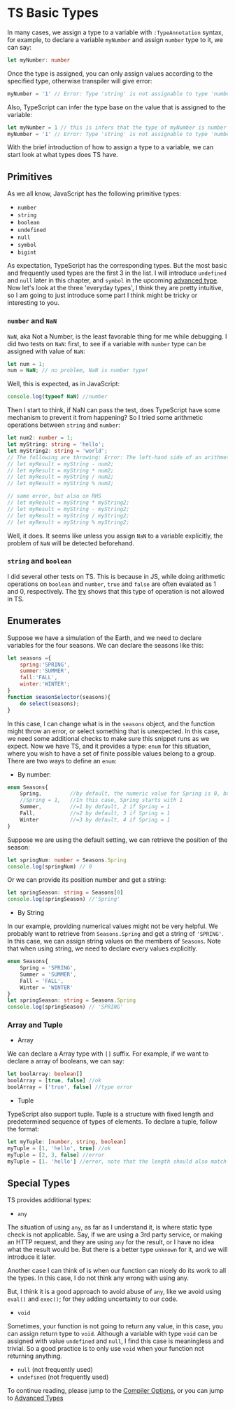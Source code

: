 # TS Basic Types

In many cases, we assign a type to a variable with ```:TypeAnnotation``` syntax, for example, to declare a variable ```myNumber``` and assign ```number``` type to it, we can say: 
```typescript
let myNumber: number
```
Once the type is assigned, you can only assign values according to the specified type, otherwise transpiler will give error:

```typescript
myNumber = '1' // Error: Type 'string' is not assignable to type 'number'
```
Also, TypeScript can infer the type base on the value that is assigned to the variable: 
```typescript
let myNumber = 1 // this is infers that the type of myNumber is number
myNumber = '1' // Error: Type 'string' is not assignable to type 'number'
```
With the brief introduction of how to assign a type to a variable, we can start look at what types does TS have.

##  Primitives
As we all know, JavaScript has the following primitive types: 
- ```number```
- ```string```
- ```boolean```
- ```undefined```
- ```null```
- ```symbol```
- ```bigint```

As expectation, TypeScript has the corresponding types. But the most basic and frequently used types are the first 3 in the list. I will introduce ```undefined``` and ```null``` later in this chapter, and ```symbol``` in the upcoming [advanced type](../advanced_Type/advanced_type.md). Now let's look at the three 'everyday types', I think they are pretty intuitive, so I am going to just introduce some part I think might be tricky or interesting to you. 

### ```number``` and ```NaN```
```NaN```, aka Not a Number, is the least favorable thing for me while debugging. I did two tests on ```NaN```: first, to see if a variable with ```number``` type can be assigned with value of ```NaN```: 
```typescript
let num = 1;
num = NaN; // no problem, NaN is number type!
```
Well, this is expected, as in JavaScript:
```javascript
console.log(typeof NaN) //number
```
Then I start to think, if NaN can pass the test, does TypeScript have some mechanism to prevent it from happening? So I tried some arithmetic operations between ```string``` and ```number```: 

```typescript
let num2: number = 1;
let myString: string = 'hello';
let myString2: string = 'world';
// The following are throwing: Error: The left-hand side of an arithmetic operation must be of type 'any', 'number', 'bigint' or an enum type.
// let myResult = myString - num2; 
// let myResult = myString * num2;
// let myResult = myString / num2;
// let myResult = myString % num2;

// same error, but also on RHS
// let myResult = myString * myString2;
// let myResult = myString - myString2;
// let myResult = myString / myString2;
// let myResult = myString % myString2;
```
Well, it does. It seems like unless you assign ```NaN``` to a variable explicitly, the problem of ```NaN``` will be detected beforehand.

### ```string``` and ```boolean```

I did several other tests on TS. This is because in JS, while doing arithmetic operations on ```boolean``` and ```number```, ```true``` and ```false``` are often evalated as 1 and 0, respectively. The [try](./basics.ts) shows that this type of operation is not allowed in TS.

## Enumerates
Suppose we have a simulation of the Earth, and we need to declare variables for the four seasons. We can declare the seasons like this: 
```javascript
let seasons ={
    spring:'SPRING',
    summer:'SUMMER',
    fall:'FALL',
    winter:'WINTER';
} 
function seasonSelector(seasons){
    do select(seasons);
}
```
In this case, I can change what is in the ```seasons``` object, and the function might throw an error, or select something that is unexpected. In this case, we need some additional checks to make sure this snippet runs as we expect. Now we have TS, and it provides a type: ```enum``` for this situation, where you wish to have a set of finite possible values belong to a group. There are two ways to define an ```enum```: 
- By number: 
```typescript
enum Seasons{
    Spring,         //by default, the numeric value for Spring is 0, but you can specify its value, like: 
    //Spring = 1,   //In this case, Spring starts with 1           
    Summer,         //=1 by default, 2 if Spring = 1
    Fall,           //=2 by default, 3 if Spring = 1
    Winter          //=3 by default, 4 if Spring = 1
}
```
Suppose we are using the default setting, we can retrieve the position of the season: 
```typescript
let springNum: number = Seasons.Spring
console.log(springNum) // 0
```
Or we can provide its position number and get a string: 
```typescript
let springSeason: string = Seasons[0]
console.log(springSeason) //'Spring'
```

- By String

In our example, providing numerical values  might not be very helpful. We probably want to retrieve from ```Seasons.Spring``` and get a string of ```'SPRING'```. In this case, we can assign string values on the members of ```Seasons```. Note that when using string, we need to declare every values explicitly.

```typescript
enum Seasons{
    Spring = 'SPRING',      
    Summer = 'SUMMER',    
    Fall = 'FALL',        
    Winter = 'WINTER'        
}
let springSeason: string = Seasons.Spring
console.log(springSeason) // 'SPRING'
```
### Array and Tuple

- Array

We can declare a Array type with ```[]``` suffix. For example, if we want to declare a array of booleans, we can say: 
```typescript
let boolArray: boolean[] 
boolArray = [true, false] //ok
boolArray = ['true', false] //type error
```

- Tuple

TypeScript also support tuple. Tuple is a structure with fixed length and predetermined sequence of types of elements. To declare a tuple, follow the format: 
```typescript
let myTuple: [number, string, boolean]
myTuple = [1, 'hello', true] //ok
myTuple = [2, 3, false] //error
myTuple = [1. 'hello'] //error, note that the length should also match
```

## Special Types
TS provides additional types: 
- ```any```

The situation of using ```any```, as far as I understand it, is where static type check is not applicable. Say, if we are using a 3rd party service, or making an HTTP request, and they are using ```any``` for the result, or I have no idea what the result would be. But there is a better type ```unknown``` for it, and we will introduce it later.

Another case I can think of is when our function can nicely do its work to all the types. In this case, I do not think any wrong with using any. 

But, I think it is a good approach to avoid abuse of ```any```, like we avoid using ```eval()``` and ```exec()```; for they adding uncertainty to our code.

- ```void```

Sometimes, your function is not going to return any value, in this case, you can assign return type to ```void```. Although a variable with type ```void``` can be assigned with value ```undefined``` and ```null```, I find this case is meaningless and trivial. So a good practice is to only use ```void``` when your function not returning anything. 

- ```null``` (not frequently used)
- ```undefined``` (not frequently used)

To continue reading, please jump to the [Compiler Options](../tsconfig/tsconfig.md), or you can jump to [Advanced Types](../advanced_Type/advanced_type.md)
